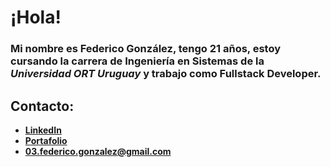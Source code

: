 # **¡Hola!**

### Mi nombre es **Federico González**, tengo 21 años, estoy cursando la carrera de Ingeniería en Sistemas de la _Universidad ORT Uruguay_ y trabajo como Fullstack Developer.

## **Contacto:**

- **[LinkedIn](https://www.linkedin.com/in/03-federico-gonzalez/ "/in/03-federico-gonzalez")**
- **[Portafolio](https://federicogs.com "federicogs.com")**
- **03.federico.gonzalez@gmail.com**

